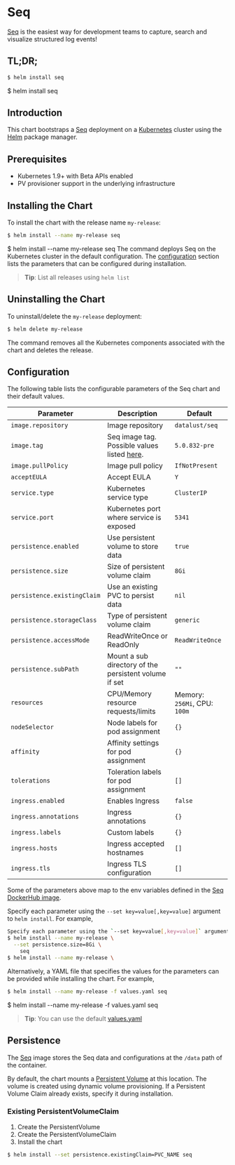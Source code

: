 # Seq

[Seq](https://getseq.net/) is the easiest way for development teams to capture, search and visualize structured log events!

## TL;DR;

```bash
$ helm install seq
```

$ helm install seq
## Introduction

This chart bootstraps a [Seq](https://hub.docker.com/r/datalust/seq/) deployment on a [Kubernetes](http://kubernetes.io) cluster using the [Helm](https://helm.sh) package manager.

## Prerequisites

- Kubernetes 1.9+ with Beta APIs enabled
- PV provisioner support in the underlying infrastructure

## Installing the Chart

To install the chart with the release name `my-release`:

```bash
$ helm install --name my-release seq
```

$ helm install --name my-release seq
The command deploys Seq on the Kubernetes cluster in the default configuration. The [configuration](#configuration) section lists the parameters that can be configured during installation.

> **Tip**: List all releases using `helm list`

## Uninstalling the Chart

To uninstall/delete the `my-release` deployment:

```bash
$ helm delete my-release
```

The command removes all the Kubernetes components associated with the chart and deletes the release.

## Configuration

The following table lists the configurable parameters of the Seq chart and their default values.

|           Parameter           |                Description                        |           Default            |
|-------------------------------|-------------------------------------------------- |------------------------------|
| `image.repository`         | Image repository                    | `datalust/seq`                                          |
| `image.tag`                | Seq image tag. Possible values listed [here](https://hub.docker.com/r/datalust/seq/tags/).| `5.0.832-pre`|
| `image.pullPolicy`         | Image pull policy                   | `IfNotPresent`                                          |
| `acceptEULA`               | Accept EULA                         | `Y`                                                 |
| `service.type`             | Kubernetes service type             | `ClusterIP`                                             |
| `service.port`             | Kubernetes port where service is exposed| `5341`                                              |
| `persistence.enabled`      | Use persistent volume to store data | `true`                                                  |
| `persistence.size`         | Size of persistent volume claim     | `8Gi`                                                   |
| `persistence.existingClaim`| Use an existing PVC to persist data | `nil`                                                   |
| `persistence.storageClass` | Type of persistent volume claim     | `generic`                                               |
| `persistence.accessMode`   | ReadWriteOnce or ReadOnly           | `ReadWriteOnce`                                         |
| `persistence.subPath`      | Mount a sub directory of the persistent volume if set | `""`                                  |
| `resources`                | CPU/Memory resource requests/limits | Memory: `256Mi`, CPU: `100m`                            |
| `nodeSelector`             | Node labels for pod assignment      | `{}`                                                    |
| `affinity`                 | Affinity settings for pod assignment | `{}`                                                   |
| `tolerations`              | Toleration labels for pod assignment | `[]`                                                   |
| `ingress.enabled`          | Enables Ingress                      | `false`                                                |
| `ingress.annotations`      | Ingress annotations                  | `{}`                                                   |
| `ingress.labels`           | Custom labels                        | `{}`                                                   |
| `ingress.hosts`            | Ingress accepted hostnames           | `[]`                                                   |
| `ingress.tls`              | Ingress TLS configuration            | `[]`                                                   |

Some of the parameters above map to the env variables defined in the [Seq DockerHub image](https://hub.docker.com/r/datalust/seq/).

Specify each parameter using the `--set key=value[,key=value]` argument to `helm install`. For example,

```bash
Specify each parameter using the `--set key=value[,key=value]` argument to `helm install`. For example,
$ helm install --name my-release \
  --set persistence.size=8Gi \
    seq
$ helm install --name my-release \
```

Alternatively, a YAML file that specifies the values for the parameters can be provided while installing the chart. For example,

```bash
$ helm install --name my-release -f values.yaml seq
```

$ helm install --name my-release -f values.yaml seq
> **Tip**: You can use the default [values.yaml](values.yaml)

## Persistence

The [Seq](https://hub.docker.com/r/datalust/seq/) image stores the Seq data and configurations at the `/data` path of the container.

By default, the chart mounts a [Persistent Volume](http://kubernetes.io/docs/user-guide/persistent-volumes/) at this location. The volume is created using dynamic volume provisioning. If a Persistent Volume Claim already exists, specify it during installation.

### Existing PersistentVolumeClaim

1. Create the PersistentVolume
1. Create the PersistentVolumeClaim
1. Install the chart

```bash
$ helm install --set persistence.existingClaim=PVC_NAME seq
```
